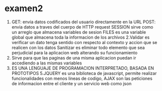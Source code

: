 # examen2


1. GET: envia datos codificados del usuario directamente en la URL
	POST: envia datos a traves del cuerpo de HTTP request
	SESSION sirve como un arreglo que almacena variables de sesion
	FILES es una variable global que almacena toda la informacion de los archivos 
2.Validar es verificar un dato tenga sentido con respecto al contexto y accion que se realicen con los datos
Sanitizar es eliminar todo elemento que sea perjudicial para la aplicacion web alterando su funcionamiento
3. Sirve para que las paginas de una misma aplicacion puedan ir accediendo a las mismas variables
4. ES UNA LENGUAJE DE PROGRAMACION INTERPRETADO, BASADA EN PROTOTIPOS
5.JQUERY es una biblioteca de javascript, permite realizar funcionalidades con menos lineas de codigo, AJAX son las peticiones de informacion entre el cliente y un servicio web como json


